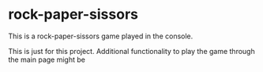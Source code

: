 # rock-paper-sissors

This is a rock-paper-sissors game played in the console.

This is just for this project. Additional functionality to play the game through the main page might be 
